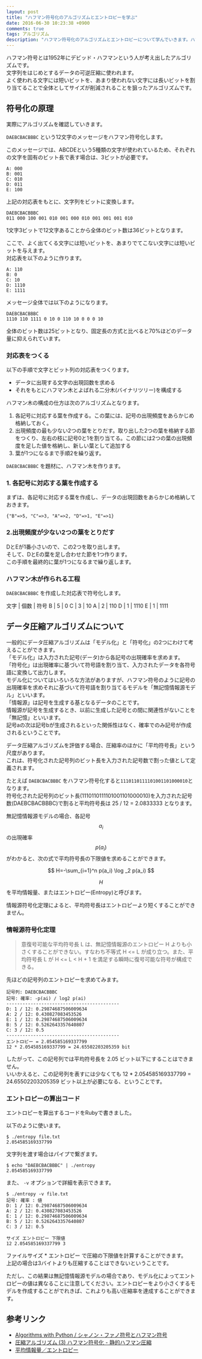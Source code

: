 ```yaml
---
layout: post
title: "ハフマン符号化のアルゴリズムとエントロピーを学ぶ"
date: 2016-06-30 10:23:38 +0900
comments: true
tags: アルゴリズム
description: "ハフマン符号化のアルゴリズムとエントロピーについて学んでいきます。ハフマン符号化のアルゴリズムとエントロピーを算出するRubyのコードを紹介します。"
---
```


ハフマン符号とは1952年にデビッド・ハフマンという人が考え出したアルゴリズムです。  
文字列をはじめとするデータの可逆圧縮に使われます。  
よく使われる文字には短いビットを、あまり使われない文字には長いビットを割り当てることで全体としてサイズが削減されることを狙ったアルゴリズムです。

## 符号化の原理

実際にアルゴリズムを確認していきます。

`DAEBCBACBBBC` という12文字のメッセージをハフマン符号化します。

このメッセージでは、ABCDEという5種類の文字が使われているため、それぞれの文字を固有のビット長で表す場合は、3ビットが必要です。

```
A: 000
B: 001
C: 010
D: 011
E: 100
```

上記の対応表をもとに、文字列をビットに変換します。

```
DAEBCBACBBBC
011 000 100 001 010 001 000 010 001 001 001 010
```

1文字3ビットで12文字あることから全体のビット数は36ビットとなります。

ここで、よく出てくる文字には短いビットを、あまりでてこない文字には短いビットを与えます。  
対応表を以下のように作ります。

```
A: 110
B: 0
C: 10
D: 1110
E: 1111
```

メッセージ全体では以下のようになります。

```
DAEBCBACBBBC
1110 110 1111 0 10 0 110 10 0 0 0 10
```

全体のビット数は25ビットとなり、固定長の方式と比べると70%ほどのデータ量に抑えられています。

### 対応表をつくる

以下の手順で文字とビット列の対応表をつくります。

- データに出現する文字の出現回数を求める
- それをもとにハフマン木とよばれる二分木(バイナリツリー)を構成する

ハフマン木の構成の仕方は次のアルゴリズムとなります。

1. 各記号に対応する葉を作成する。この葉には、記号の出現頻度をあらかじめ格納しておく。
1. 出現頻度の最も少ない2つの葉をとりだす。取り出した2つの葉を格納する節をつくり、左右の枝に記号0と1を割り当てる。この節には2つの葉の出現頻度を足した値を格納し、新しい葉として追加する
1.  葉が1つになるまで手順2を繰り返す。

`DAEBCBACBBBC` を題材に、ハフマン木を作ります。

### 1. 各記号に対応する葉を作成する

まずは、各記号に対応する葉を作成し、データの出現回数をあらかじめ格納しておきます。

```
{"B"=>5, "C"=>3, "A"=>2, "D"=>1, "E"=>1}
```

### 2.出現頻度が少ない2つの葉をとりだす

DとEが1番小さいので、この2つを取り出します。  
そして、DとEの葉を足し合わせた節を1つ作ります。  
この手順を最終的に葉が1つになるまで繰り返します。

### ハフマン木が作られる工程

<script async class="speakerdeck-embed" data-id="cf8ab792cb9742cdb5e492dc98c2931b" data-ratio="1.33333333333333" src="//speakerdeck.com/assets/embed.js"></script>

`DAEBCBACBBBC` を作成した対応表で符号化します。

文字 | 個数 | 符号
B | 5 | 0
C | 3 | 10
A | 2 | 110
D | 1 | 1110
E | 1 | 1111

## データ圧縮アルゴリズムについて

一般的にデータ圧縮アルゴリズムは「モデル化」と「符号化」の2つにわけて考えることができます。  
「モデル化」は入力された記号(データ)から各記号の出現確率を求めます。  
「符号化」は出現確率に基づいて符号語を割り当て、入力されたデータを各符号語に変換して出力します。  
モデル化についてはいろいろな方法がありますが、ハフマン符号のように記号の出現確率を求めそれに基づいて符号語を割り当てるモデルを「無記憶情報源モデル」といいます。  
「情報源」は記号を生成する基となるデータのことです。  
情報源が記号を生成するとき、以前に生成した記号との間に関連性がないことを「無記憶」といいます。  
記号aの次は記号bが生成されるといった関係性はなく、確率でのみ記号が作成されるということです。

データ圧縮アルゴリズムを評価する場合、圧縮率のほかに「平均符号長」という尺度があります。  
これは、符号化された記号列のビット長を入力された記号数で割った値として定義されます。

たとえば `DAEBCBACBBBC` をハフマン符号化すると`1110110111101001101000010`となります。  
符号化された記号列のビット長(1110110111101001101000010)を入力された記号数(DAEBCBACBBBC)で割ると平均符号長は 25 / 12 = 2.0833333 となります。

無記憶情報源モデルの場合、各記号 $$ a_i $$ の出現確率 $$ p(a_i) $$ がわかると、次の式で平均符号長の下限値を求めることができます。  

$$ H=-\sum_{i=1}^n p(a_i) \log _2 p(a_i) $$

$$ H $$ を平均情報量、またはエントロピー(Entropy)と呼びます。

情報源符号化定理によると、平均符号長はエントロピーより短くすることができません。  


### 情報源符号化定理
> 意復号可能な平均符号長 L は、無記憶情報源のエントロピー H よりも小さくすることができない。すなわち不等式 H <= L が成り立つ。また、平均符号長 L が H <= L < H + 1 を満足する瞬時に復号可能な符号が構成できる。

先ほどの記号列のエントロピーを求めてみます。

```
記号列: DAEBCBACBBBC
記号: 確率: -p(ai) / log2 p(ai)
------------------------------------------
D: 1 / 12: 0.29874687506009634
A: 2 / 12: 0.430827083453526
E: 1 / 12: 0.29874687506009634
B: 5 / 12: 0.5262643357640807
C: 3 / 12: 0.5
------------------------------------------
エントロピー = 2.054585169337799
12 * 2.054585169337799 = 24.65502203205359 bit
```

したがって、この記号列では平均符号長を 2.05 ビット以下にすることはできません。  
いいかえると、この記号列を表すには少なくても 12 * 2.054585169337799 = 24.65502203205359 ビット以上が必要になる、ということです。

### エントロピーの算出コード

エントロピーを算出するコードをRubyで書きました。

<script src="https://gist.github.com/shoyan/cfa5528ccd9388eee25b2e120c4c452b.js"></script>

以下のように使います。

```
$ ./entropy file.txt
2.054585169337799
```

文字列を渡す場合はパイプで繋ぎます。

```
$ echo "DAEBCBACBBBC" | ./entropy
2.054585169337799
```

また、 `-v` オプションで詳細を表示できます。

```
$ ./entropy -v file.txt
記号: 確率 : 値
D: 1 / 12: 0.29874687506009634
A: 2 / 12: 0.430827083453526
E: 1 / 12: 0.29874687506009634
B: 5 / 12: 0.5262643357640807
C: 3 / 12: 0.5

サイズ エントロピー 下限値
12 2.054585169337799 3
```

ファイルサイズ * エントロピー で圧縮の下限値を計算することができます。  
上記の場合は3バイトよりも圧縮することはできないということです。

ただし、この結果は無記憶情報源モデルの場合であり、モデル化によってエントロピーの値は異なることに注意してください。エントロピーをより小さくするモデルを作成することがでれきば、これよりも高い圧縮率を達成することができます。

## 参考リンク

* [Algorithms with Python / シャノン・ファノ符号とハフマン符号](http://www.geocities.jp/m_hiroi/light/pyalgo31.html)
* [圧縮アルゴリズム (3) ハフマン符号化 - 静的ハフマン圧縮](http://fussy.web.fc2.com/algo/compress3_huffman.htm)
* [平均情報量／エントロピー](http://www.infonet.co.jp/ueyama/ip/concept/entropy.html)

<script type="text/javascript" src="//cdn.mathjax.org/mathjax/latest/MathJax.js?config=TeX-AMS-MML_HTMLorMML"></script>
